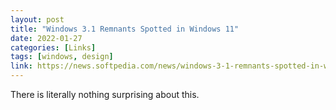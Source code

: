 ```yaml
---
layout: post
title: "Windows 3.1 Remnants Spotted in Windows 11"
date: 2022-01-27
categories: [Links]
tags: [windows, design]
link: https://news.softpedia.com/news/windows-3-1-remnants-spotted-in-windows-11-certainly-not-surprising-533260.shtml
---
```


There is literally nothing surprising about this.
